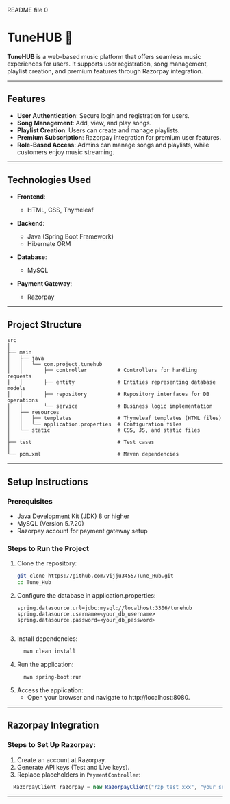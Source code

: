 README file
0
# TuneHUB 🎵  

**TuneHUB** is a web-based music platform that offers seamless music experiences for users. It supports user registration, song management, playlist creation, and premium features through Razorpay integration.

---

## Features  
- **User Authentication**: Secure login and registration for users.  
- **Song Management**: Add, view, and play songs.  
- **Playlist Creation**: Users can create and manage playlists.  
- **Premium Subscription**: Razorpay integration for premium user features.  
- **Role-Based Access**: Admins can manage songs and playlists, while customers enjoy music streaming.  

---

## Technologies Used  
- **Frontend**:  
  - HTML, CSS, Thymeleaf  

- **Backend**:  
  - Java (Spring Boot Framework)  
  - Hibernate ORM  

- **Database**:  
  - MySQL  

- **Payment Gateway**:  
  - Razorpay  

---

## Project Structure  
```
src  
│
├── main  
│   ├── java  
│   │   └── com.project.tunehub  
│   │       ├── controller          # Controllers for handling requests  
│   │       ├── entity              # Entities representing database models  
│   │       ├── repository          # Repository interfaces for DB operations  
│   │       └── service             # Business logic implementation  
│   ├── resources  
│   │   ├── templates               # Thymeleaf templates (HTML files)  
│   │   └── application.properties  # Configuration files  
│   └── static                      # CSS, JS, and static files  
│  
├── test                            # Test cases  
│
└── pom.xml                         # Maven dependencies  

```
---

## Setup Instructions  

### Prerequisites  
- Java Development Kit (JDK) 8 or higher    
- MySQL (Version 5.7.20)  
- Razorpay account for payment gateway setup  

### Steps to Run the Project  
1. Clone the repository:  
   ```bash
   git clone https://github.com/Vijju3455/Tune_Hub.git
   cd Tune_Hub

2. Configure the database in application.properties:
   ```properties
   spring.datasource.url=jdbc:mysql://localhost:3306/tunehub
   spring.datasource.username=<your_db_username>
   spring.datasource.password=<your_db_password>
    
3. Install dependencies:
   ```bash
     mvn clean install
   ```
4. Run the application:
   ```bash
     mvn spring-boot:run
   ```
5. Access the application:
    - Open your browser and navigate to http://localhost:8080.
---
## Razorpay Integration
### Steps to Set Up Razorpay:
  1. Create an account at Razorpay.
  2. Generate API keys (Test and Live keys).
  3. Replace placeholders in `PaymentController`:

   ```java
     RazorpayClient razorpay = new RazorpayClient("rzp_test_xxx", "your_secret_key");
   ```
---
